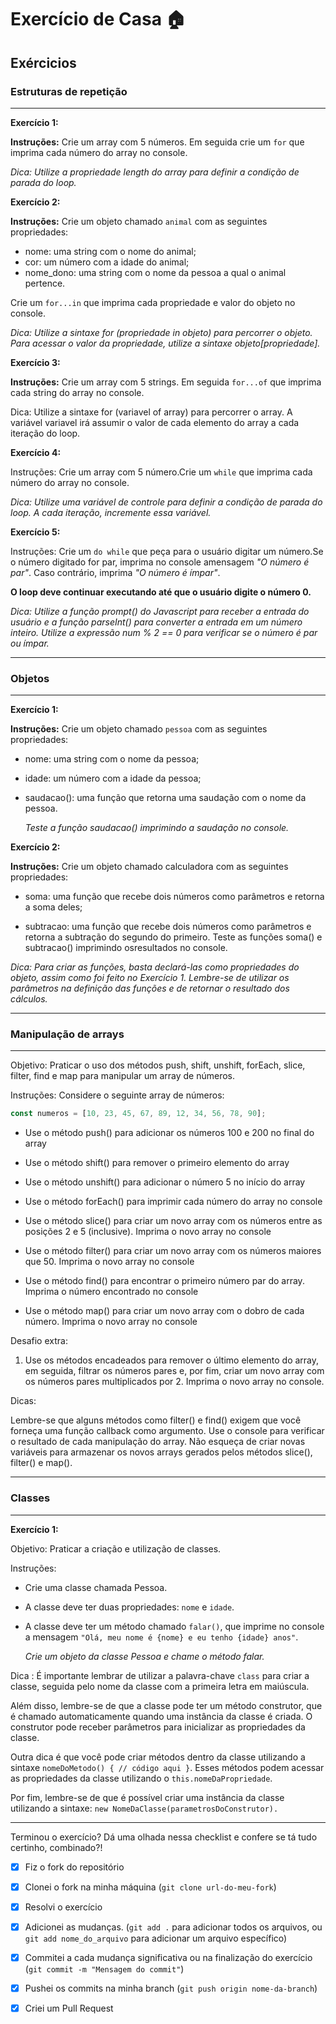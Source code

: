 # Exercício de Casa 🏠

## Exércicios

### Estruturas de repetição

---

**Exercício 1:**

**Instruções:** Crie um array com 5 números. Em seguida crie um `for` que imprima cada número do array no console.

_Dica: Utilize a propriedade length do array para definir a condição de parada do loop._

**Exercício 2:**

**Instruções:** Crie um objeto chamado `animal` com as seguintes propriedades:

- nome: uma string com o nome do animal;
- cor: um número com a idade do animal;
- nome_dono: uma string com o nome da pessoa a qual o animal pertence.

Crie um `for...in` que imprima cada propriedade e valor do objeto no console.

_Dica: Utilize a sintaxe for (propriedade in objeto) para percorrer o objeto. Para acessar o valor da propriedade, utilize a sintaxe objeto[propriedade]._

**Exercício 3:**

**Instruções:** Crie um array com 5 strings. Em seguida `for...of` que imprima cada string do array no console.

Dica: Utilize a sintaxe for (variavel of array) para percorrer o array. A variável variavel irá assumir o valor de cada elemento do array a cada iteração do loop.

**Exercício 4:**

Instruções: Crie um array com 5 número.Crie um `while` que imprima cada número do array no console.

_Dica: Utilize uma variável de controle para definir a condição de parada do loop. A cada iteração, incremente essa variável._

**Exercício 5:**

Instruções: Crie um `do while` que peça para o usuário digitar um número.Se o número digitado for par, imprima no console amensagem _"O número é par"_. Caso contrário, imprima _"O número é ímpar"_.

**O loop deve continuar executando até que o usuário digite o número 0.**

_Dica: Utilize a função prompt() do Javascript para receber a entrada do usuário e a função parseInt() para converter a entrada em um número inteiro. Utilize a expressão num % 2 == 0 para verificar se o número é par ou ímpar._

---

### Objetos

---

**Exercício 1:**

**Instruções:**
Crie um objeto chamado `pessoa` com as seguintes propriedades:

- nome: uma string com o nome da pessoa;
- idade: um número com a idade da pessoa;
- saudacao(): uma função que retorna uma saudação com o nome da pessoa.

  _Teste a função saudacao() imprimindo a saudação no console._

**Exercício 2:**

**Instruções:** Crie um objeto chamado calculadora com as seguintes propriedades:

- soma: uma função que recebe dois números como parâmetros e retorna a soma deles;

- subtracao: uma função que recebe dois números como parâmetros e retorna a subtração do segundo do primeiro.
  Teste as funções soma() e subtracao() imprimindo osresultados no console.

_Dica: Para criar as funções, basta declará-las como propriedades do objeto, assim como foi feito no Exercício 1. Lembre-se de utilizar os parâmetros na definição das funções e de retornar o resultado dos cálculos._

---

### Manipulação de arrays

---

Objetivo: Praticar o uso dos métodos push, shift, unshift, forEach, slice, filter, find e map para manipular um array de números.

Instruções:
Considere o seguinte array de números:

```javascript
const numeros = [10, 23, 45, 67, 89, 12, 34, 56, 78, 90];
```

- Use o método push() para adicionar os números 100 e 200 no final do array

- Use o método shift() para remover o primeiro elemento do array

- Use o método unshift() para adicionar o número 5 no início do array

- Use o método forEach() para imprimir cada número do array no console

- Use o método slice() para criar um novo array com os números entre as posições 2 e 5 (inclusive). Imprima o novo array no console

- Use o método filter() para criar um novo array com os números maiores que 50. Imprima o novo array no console

- Use o método find() para encontrar o primeiro número par do array. Imprima o número encontrado no console

- Use o método map() para criar um novo array com o dobro de cada número. Imprima o novo array no console

Desafio extra:

1. Use os métodos encadeados para remover o último elemento do array, em seguida, filtrar os números pares e, por fim, criar um novo array com os números pares multiplicados por 2. Imprima o novo array no console.

Dicas:

Lembre-se que alguns métodos como filter() e find() exigem que você forneça uma função callback como argumento.
Use o console para verificar o resultado de cada manipulação do array.
Não esqueça de criar novas variáveis para armazenar os novos arrays gerados pelos métodos slice(), filter() e map().

---

### Classes

---

**Exercício 1:**

Objetivo: Praticar a criação e utilização de classes.

Instruções:

- Crie uma classe chamada Pessoa.

- A classe deve ter duas propriedades: `nome` e `idade`.

- A classe deve ter um método chamado `falar()`, que imprime no console a mensagem `"Olá, meu nome é {nome} e eu tenho {idade} anos"`.

  _Crie um objeto da classe Pessoa e chame o método falar._

Dica : É importante lembrar de utilizar a palavra-chave `class` para criar a classe, seguida pelo nome da classe com a primeira letra em maiúscula.

Além disso, lembre-se de que a classe pode ter um método construtor, que é chamado automaticamente quando uma instância da classe é criada. O construtor pode receber parâmetros para inicializar as propriedades da classe.

Outra dica é que você pode criar métodos dentro da classe utilizando a sintaxe `nomeDoMetodo() { // código aqui }`. Esses métodos podem acessar as propriedades da classe utilizando o `this.nomeDaPropriedade`.

Por fim, lembre-se de que é possível criar uma instância da classe utilizando a sintaxe: `new NomeDaClasse(parametrosDoConstrutor).`

---

Terminou o exercício? Dá uma olhada nessa checklist e confere se tá tudo certinho, combinado?!

- [x] Fiz o fork do repositório

- [x] Clonei o fork na minha máquina (`git clone url-do-meu-fork`)

- [x] Resolvi o exercício

- [x] Adicionei as mudanças. (`git add .` para adicionar todos os arquivos, ou `git add nome_do_arquivo` para adicionar um arquivo específico)

- [x] Commitei a cada mudança significativa ou na finalização do exercício (`git commit -m "Mensagem do commit"`)

- [x] Pushei os commits na minha branch (`git push origin nome-da-branch`)

- [x] Criei um Pull Request
